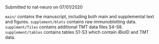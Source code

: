 Submitted to nat-neuro on 07/01/2020

`main/` contains the manuscript, including both main and supplemental text and figures.
`supplement/blots` contains raw immunoblotting data.
`supplment/files` contains additional TMT data files S4-S8.
`supplement/tables` contains tables S1-S3 which contain iBioID and TMT data.
